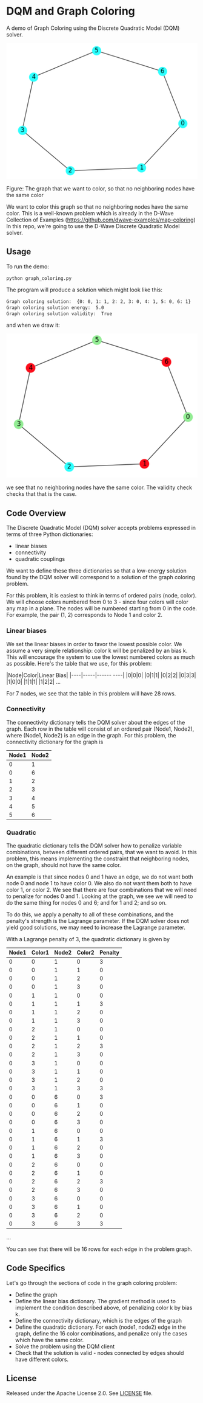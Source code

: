 # DQM and Graph Coloring

A demo of Graph Coloring using the Discrete Quadratic Model (DQM) solver.

![Original Plot](readme_imgs/not_color_yet.png)

Figure: The graph that we want to color, so that no neighboring nodes have the same color

We want to color this graph so that no neighboring nodes have the same color. This is a well-known problem which is already in the D-Wave Collection of Examples (https://github.com/dwave-examples/map-coloring) In this repo, we're going to use the D-Wave Discrete Quadratic Model solver.

## Usage

To run the demo:

```bash
python graph_coloring.py
```

The program will produce a solution which might look like this:

```
Graph coloring solution:  {0: 0, 1: 1, 2: 2, 3: 0, 4: 1, 5: 0, 6: 1}
Graph coloring solution energy:  5.0
Graph coloring solution validity:  True
```

and when we draw it:

![Color Plot](readme_imgs/color.png)

we see that no neighboring nodes have the same color. The validity check checks that that is the case.

## Code Overview

The Discrete Quadratic Model (DQM) solver accepts problems expressed in terms of three Python dictionaries:

* linear biases
* connectivity
* quadratic couplings

We want to define these three dictionaries so that a low-energy solution found by the DQM solver will correspond to a solution of the graph coloring problem.

For this problem, it is easiest to think in terms of ordered pairs (node, color). We will choose colors numbered from 0 to 3 - since four colors will color any map in a plane. The nodes will be numbered starting from 0 in the code. For example, the pair (1, 2) corresponds to Node 1 and color 2.

### Linear biases

We set the linear biases in order to favor the lowest possible color. We assume a very simple relationship: color k will be penalized by an bias k. This will encourage the system to use the lowest numbered colors as much as possible. Here's the table that we use, for this problem:

|Node|Color|Linear Bias|
|----|-----|------ ----|
|0|0|0|
|0|1|1|
|0|2|2|
|0|3|3|
|1|0|0|
|1|1|1|
|1|2|2|
...

For 7 nodes, we see that the table in this problem will have 28 rows.

### Connectivity

The connectivity dictionary tells the DQM solver about the edges of the graph. Each row in the table will consist of an ordered pair (Node1, Node2), where (Node1, Node2) is an edge in the graph. For this problem, the connectivity dictionary for the graph is

|Node1|Node2|
|-----|-----|
|0|1|
|0|6|
|1|2|
|2|3|
|3|4|
|4|5|
|5|6|

### Quadratic

The quadratic dictionary tells the DQM solver how to penalize variable combinations, between different ordered pairs, that we want to avoid. In this problem, this means implementing the constraint that neighboring nodes, on the graph, should not have the same color.

An example is that since nodes 0 and 1 have an edge, we do not want both node 0 and node 1 to have color 0. We also do not want them both to have color 1, or color 2. We see that there are four combinations that we will need to penalize for nodes 0 and 1. Looking at the graph, we see we will need to do the same thing for nodes 0 and 6; and for 1 and 2; and so on.

To do this, we apply a penalty to all of these combinations, and the penalty's strength is the Lagrange parameter. If the DQM solver does not yield good solutions, we may need to increase the Lagrange parameter.

With a Lagrange penalty of 3, the quadratic dictionary is given by

|Node1|Color1|Node2|Color2|Penalty|
|-----|------|-----|------|-------|
|0|0|1|0|3|
|0|0|1|1|0|
|0|0|1|2|0|
|0|0|1|3|0|
|0|1|1|0|0|
|0|1|1|1|3|
|0|1|1|2|0|
|0|1|1|3|0|
|0|2|1|0|0|
|0|2|1|1|0|
|0|2|1|2|3|
|0|2|1|3|0|
|0|3|1|0|0|
|0|3|1|1|0|
|0|3|1|2|0|
|0|3|1|3|3|
|0|0|6|0|3|
|0|0|6|1|0|
|0|0|6|2|0|
|0|0|6|3|0|
|0|1|6|0|0|
|0|1|6|1|3|
|0|1|6|2|0|
|0|1|6|3|0|
|0|2|6|0|0|
|0|2|6|1|0|
|0|2|6|2|3|
|0|2|6|3|0|
|0|3|6|0|0|
|0|3|6|1|0|
|0|3|6|2|0|
|0|3|6|3|3|
...

You can see that there will be 16 rows for each edge in the problem graph.

## Code Specifics

Let's go through the sections of code in the graph coloring problem:

* Define the graph
* Define the linear bias dictionary. The gradient method is used to implement the condition described above, of penalizing color k by bias k.
* Define the connectivity dictionary, which is the edges of the graph
* Define the quadratic dictionary. For each (node1, node2) edge in the graph, define the 16 color combinations, and penalize only the cases which have the same color.
* Solve the problem using the DQM client
* Check that the solution is valid - nodes connected by edges should have different colors.

## License

Released under the Apache License 2.0. See [LICENSE](LICENSE) file.
